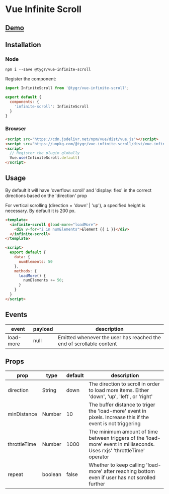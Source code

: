 # Vue Infinite Scroll

## [Demo](http://vue-infinite-scroll.tygr.info)

## Installation

### Node

```npm i --save @tygr/vue-infinite-scroll```

Register the component:

```javascript
import InfiniteScroll from '@tygr/vue-infinite-scroll';

export default {
  components: {
    'infinite-scroll': InfiniteScroll
  }
}
```

### Browser

```html
<script src="https://cdn.jsdelivr.net/npm/vue/dist/vue.js"></script>
<script src="https://unpkg.com/@tygr/vue-infinite-scroll/dist/vue-infinite-scroll.min.js"></script>
<script>
  // Register the plugin globally
  Vue.use(InfiniteScroll.default)
</script>
```

## Usage

By default it will have 'overflow: scroll' and 'display: flex' in the correct directions based on the 'direction' prop

For vertical scrolling (direction = 'down' | 'up'), a specified height is necessary. By default it is 200 px.

```html
<template>
  <infinite-scroll @load-more="loadMore">
    <div v-for="i in numElements">Element {{ i }}</div>
  </infinite-scroll>
</template>

<script>
  export default {
    data: {
      numElements: 50
    },
    methods: {
      loadMore() {
        numElements += 50;
      }
    }
  }
</script>
```

## Events

| event     | payload | description                                                         |
| --------- | ------- | ------------------------------------------------------------------- |
| load-more | null    | Emitted whenever the user has reached the end of scrollable content |

## Props

| prop          | type    | default | description                                                                                                               |
| ------------- | ------- | ------- | ------------------------------------------------------------------------------------------------------------------------- |
| direction     | String  | down    | The direction to scroll in order to load more items. Either 'down', 'up', 'left', or 'right'                              |
| minDistance   | Number  | 10      | The buffer distance to triger the 'load-more' event in pixels. Increase this if the event is not triggering               |
| throttleTime  | Number  | 1000    | The minimum amount of time between triggers of the 'load-more' event in milliseconds. Uses rxjs' 'throttleTime' operator  |
| repeat        | boolean | false   | Whether to keep calling 'load-more' after reaching bottom even if user has not scrolled further                           |
